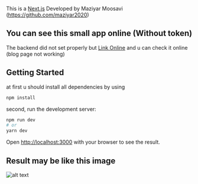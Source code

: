This is a [Next.js](https://nextjs.org/) Developed by Maziyar Moosavi
(https://github.com/maziyar2020)

## You can see this small app online (Without token)
The backend did not set properly but [Link Online](https://next-js-blog.liara.run) and u can check it online (blog page not working)

## Getting Started
at first u should install all dependencies by using

```bash
npm install
```


second, run the development server:

```bash
npm run dev
# or
yarn dev
```

Open [http://localhost:3000](http://localhost:3000) with your browser to see the result.

## Result may be like this image

![alt text](https://s6.uupload.ir/files/index_xyfn.jpg)

